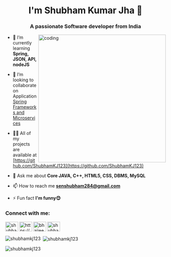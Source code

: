 <h1 align="center"> I'm Shubham Kumar Jha 👋</h1>
<h3 align="center">A passionate Software developer from India</h3>

<img align="right" alt="coding" width="400" src="https://cdn.dribbble.com/users/926537/screenshots/4502924/python-2.gif">

- 🌱 I’m currently learning **Spring, JSON, API, nodeJS**

- 👯 I’m looking to collaborate on Application [Spring Frameworks and Microservices](https://springframeworks/)

- 👨‍💻 All of my projects are available at [https://github.com/ShubhamKJ123](https://github.com/ShubhamKJ123)

- 💬 Ask me about **Core JAVA, C++, HTML5, CSS, DBMS, MySQL**

- 📫 How to reach me **senshubham284@gmail.com**

- ⚡ Fun fact **I'm funny😊**

<h3 align="left">Connect with me:</h3>
<p align="left">
<a href="https://twitter.com/shubhamkj12345" target="blank"><img align="center" src="https://raw.githubusercontent.com/rahuldkjain/github-profile-readme-generator/master/src/images/icons/Social/twitter.svg" alt="shubhamkj12345" height="30" width="40" /></a>
<a href="https://linkedin.com/in/https://www.linkedin.com/in/shubham-kumar-jha-81297625b/" target="blank"><img align="center" src="https://raw.githubusercontent.com/rahuldkjain/github-profile-readme-generator/master/src/images/icons/Social/linked-in-alt.svg" alt="https://www.linkedin.com/in/shubham-kumar-jha-81297625b/" height="30" width="40" /></a>
<a href="https://fb.com/bhaiiee.sen" target="blank"><img align="center" src="https://raw.githubusercontent.com/rahuldkjain/github-profile-readme-generator/master/src/images/icons/Social/facebook.svg" alt="bhaiiee.sen" height="30" width="40" /></a>
<a href="https://instagram.com/shubham_here___" target="blank"><img align="center" src="https://raw.githubusercontent.com/rahuldkjain/github-profile-readme-generator/master/src/images/icons/Social/instagram.svg" alt="shubham_here___" height="30" width="40" /></a>
</p>



<p><img align="left" src="https://github-readme-stats.vercel.app/api/top-langs?username=shubhamkj123&show_icons=true&locale=en&layout=compact" alt="shubhamkj123" /></p>

<p>&nbsp;<img align="center" src="https://github-readme-stats.vercel.app/api?username=shubhamkj123&show_icons=true&locale=en" alt="shubhamkj123" /></p>

<p><img align="center" src="https://github-readme-streak-stats.herokuapp.com/?user=shubhamkj123&" alt="shubhamkj123" /></p>

